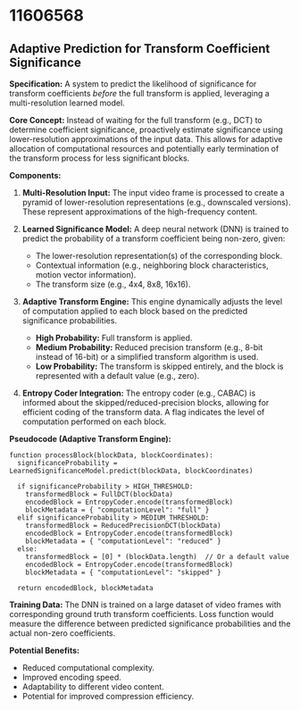 # 11606568

## Adaptive Prediction for Transform Coefficient Significance

**Specification:** A system to predict the likelihood of significance for transform coefficients *before* the full transform is applied, leveraging a multi-resolution learned model.

**Core Concept:** Instead of waiting for the full transform (e.g., DCT) to determine coefficient significance, proactively estimate significance using lower-resolution approximations of the input data.  This allows for adaptive allocation of computational resources and potentially early termination of the transform process for less significant blocks.

**Components:**

1.  **Multi-Resolution Input:**  The input video frame is processed to create a pyramid of lower-resolution representations (e.g., downscaled versions). These represent approximations of the high-frequency content.

2.  **Learned Significance Model:** A deep neural network (DNN) is trained to predict the probability of a transform coefficient being non-zero, given:
    *   The lower-resolution representation(s) of the corresponding block.
    *   Contextual information (e.g., neighboring block characteristics, motion vector information).
    *   The transform size (e.g., 4x4, 8x8, 16x16).

3.  **Adaptive Transform Engine:**  This engine dynamically adjusts the level of computation applied to each block based on the predicted significance probabilities.
    *   **High Probability:**  Full transform is applied.
    *   **Medium Probability:**  Reduced precision transform (e.g., 8-bit instead of 16-bit) or a simplified transform algorithm is used.
    *   **Low Probability:**  The transform is skipped entirely, and the block is represented with a default value (e.g., zero).

4.  **Entropy Coder Integration:** The entropy coder (e.g., CABAC) is informed about the skipped/reduced-precision blocks, allowing for efficient coding of the transform data.  A flag indicates the level of computation performed on each block.



**Pseudocode (Adaptive Transform Engine):**

```
function processBlock(blockData, blockCoordinates):
  significanceProbability = LearnedSignificanceModel.predict(blockData, blockCoordinates)

  if significanceProbability > HIGH_THRESHOLD:
    transformedBlock = FullDCT(blockData)
    encodedBlock = EntropyCoder.encode(transformedBlock)
    blockMetadata = { "computationLevel": "full" }
  elif significanceProbability > MEDIUM_THRESHOLD:
    transformedBlock = ReducedPrecisionDCT(blockData)
    encodedBlock = EntropyCoder.encode(transformedBlock)
    blockMetadata = { "computationLevel": "reduced" }
  else:
    transformedBlock = [0] * (blockData.length)  // Or a default value
    encodedBlock = EntropyCoder.encode(transformedBlock)
    blockMetadata = { "computationLevel": "skipped" }

  return encodedBlock, blockMetadata
```

**Training Data:**  The DNN is trained on a large dataset of video frames with corresponding ground truth transform coefficients.  Loss function would measure the difference between predicted significance probabilities and the actual non-zero coefficients.

**Potential Benefits:**

*   Reduced computational complexity.
*   Improved encoding speed.
*   Adaptability to different video content.
*   Potential for improved compression efficiency.